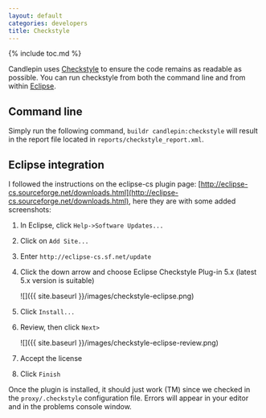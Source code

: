 ```yaml
---
layout: default
categories: developers
title: Checkstyle
---
```

{% include toc.md %}

Candlepin uses [Checkstyle](http://checkstyle.sourceforge.net/) to ensure the
code remains as readable as possible. You can run checkstyle from both the
command line and from within [Eclipse](http://www.eclipse.org/).

## Command line
Simply run the following command, `buildr candlepin:checkstyle` will result in
the report file located in `reports/checkstyle_report.xml`.

## Eclipse integration
I followed the instructions on the eclipse-cs plugin page:
[http://eclipse-cs.sourceforge.net/downloads.html](http://eclipse-cs.sourceforge.net/downloads.html),
here they are with some added screenshots:

 1. In Eclipse, click `Help->Software Updates...`
 1. Click on `Add Site...`
 1. Enter `http://eclipse-cs.sf.net/update`
 1. Click the down arrow and choose Eclipse Checkstyle Plug-in 5.x (latest 5.x version is suitable)

    ![]({{ site.baseurl }}/images/checkstyle-eclipse.png)
 1. Click `Install...`
 1. Review, then click `Next>`

    ![]({{ site.baseurl }}/images/checkstyle-eclipse-review.png)
 1. Accept the license
 1. Click `Finish`

Once the plugin is installed, it should just work (TM) since we checked in the
`proxy/.checkstyle` configuration file.
Errors will appear in your editor and in the problems console window.
